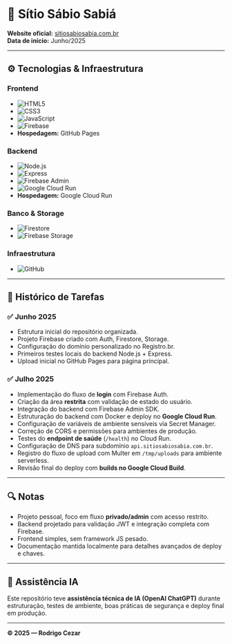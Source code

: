 # 🌿 Sítio Sábio Sabiá

**Website oficial:** [sitiosabiosabia.com.br](https://www.sitiosabiosabia.com.br)  
**Data de início:** Junho/2025

---

## ⚙️ Tecnologias & Infraestrutura

### **Frontend**
- ![HTML5](https://img.shields.io/badge/HTML5-E34F26?style=for-the-badge&logo=html5&logoColor=white) 
- ![CSS3](https://img.shields.io/badge/CSS3-1572B6?style=for-the-badge&logo=css3&logoColor=white) 
- ![JavaScript](https://img.shields.io/badge/JavaScript-F7DF1E?style=for-the-badge&logo=javascript&logoColor=black)
- ![Firebase](https://img.shields.io/badge/Firebase_Client_SDK-FFCA28?style=for-the-badge&logo=firebase&logoColor=black)
- **Hospedagem:** GitHub Pages

### **Backend**
- ![Node.js](https://img.shields.io/badge/Node.js-339933?style=for-the-badge&logo=nodedotjs&logoColor=white)
- ![Express](https://img.shields.io/badge/Express-000000?style=for-the-badge&logo=express&logoColor=white)
- ![Firebase Admin](https://img.shields.io/badge/Firebase_Admin_SDK-FFCA28?style=for-the-badge&logo=firebase&logoColor=black)
- ![Google Cloud Run](https://img.shields.io/badge/Cloud_Run-4285F4?style=for-the-badge&logo=googlecloud&logoColor=white)
- **Hospedagem:** Google Cloud Run

### **Banco & Storage**
- ![Firestore](https://img.shields.io/badge/Firestore-FFCA28?style=for-the-badge&logo=firebase&logoColor=black)
- ![Firebase Storage](https://img.shields.io/badge/Firebase_Storage-FFCA28?style=for-the-badge&logo=firebase&logoColor=black)

### **Infraestrutura**
- ![GitHub](https://img.shields.io/badge/GitHub-181717?style=for-the-badge&logo=github&logoColor=white)

---

## 📅 Histórico de Tarefas

### ✅ **Junho 2025**
- Estrutura inicial do repositório organizada.
- Projeto Firebase criado com Auth, Firestore, Storage.
- Configuração do domínio personalizado no Registro.br.
- Primeiros testes locais do backend Node.js + Express.
- Upload inicial no GitHub Pages para página principal.

### ✅ **Julho 2025**
- Implementação do fluxo de **login** com Firebase Auth.
- Criação da área **restrita** com validação de estado do usuário.
- Integração do backend com Firebase Admin SDK.
- Estruturação do backend com Docker e deploy no **Google Cloud Run**.
- Configuração de variáveis de ambiente sensíveis via Secret Manager.
- Correção de CORS e permissões para ambientes de produção.
- Testes do **endpoint de saúde** (`/health`) no Cloud Run.
- Configuração de DNS para subdomínio `api.sitiosabiosabia.com.br`.
- Registro do fluxo de upload com Multer em `/tmp/uploads` para ambiente serverless.
- Revisão final do deploy com **builds no Google Cloud Build**.

---

## 🔍 Notas

- Projeto pessoal, foco em fluxo **privado/admin** com acesso restrito.
- Backend projetado para validação JWT e integração completa com Firebase.
- Frontend simples, sem framework JS pesado.
- Documentação mantida localmente para detalhes avançados de deploy e chaves.

---

## 🤖 Assistência IA

Este repositório teve **assistência técnica de IA (OpenAI ChatGPT)** durante estruturação, testes de ambiente, boas práticas de segurança e deploy final em produção.

---

**© 2025 — Rodrigo Cezar**
